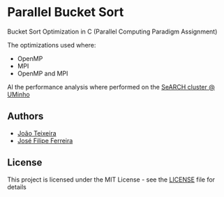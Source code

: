 # Parallel Bucket Sort

Bucket Sort Optimization in C (Parallel Computing Paradigm Assignment)

The optimizations used where:

* OpenMP
* MPI
* OpenMP and MPI

Al the performance analysis where performed on the [SeARCH cluster @ UMinho](https://www4.di.uminho.pt/search/pt/)

## Authors

* [João Teixeira](https://github.com/jtexeira)
* [José Filipe Ferreira](https://github.com/JoseFilipeFerreira)

## License

This project is licensed under the MIT License - see the [LICENSE](LICENSE) file
for details

